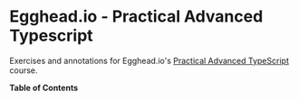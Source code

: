 # Egghead.io - Practical Advanced Typescript

Exercises and annotations for Egghead.io's [Practical Advanced TypeScript](https://egghead.io/courses/practical-advanced-typescript) course.

<!-- START doctoc generated TOC please keep comment here to allow auto update -->
<!-- DON'T EDIT THIS SECTION, INSTEAD RE-RUN doctoc TO UPDATE -->
**Table of Contents**
<!-- END doctoc generated TOC please keep comment here to allow auto update -->
